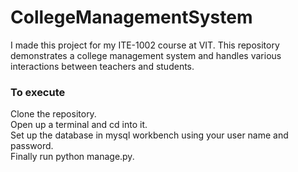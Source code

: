 # CollegeManagementSystem
I made this project for my ITE-1002 course at VIT. This repository demonstrates a college management system and handles various interactions between teachers and students.

<h3>To execute</h3>
<p>
  Clone the repository.<br>
  Open up a terminal and cd into it.<br>
  Set up the database in mysql workbench using your user name and password.<br>
  Finally run python manage.py.<br>
</p>
